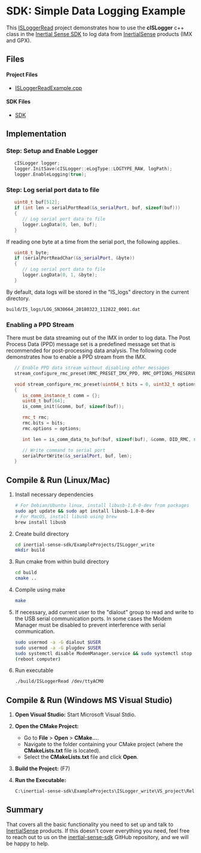 # SDK: Simple Data Logging Example

This [ISLoggerRead](https://github.com/inertialsense/inertial-sense-sdk/tree/release/ExampleProjects/ISLogger_write) project demonstrates how to use the **cISLogger** c++ class in the [Inertial Sense SDK](https://github.com/inertialsense/inertial-sense-sdk) to log data from [InertialSense](https://inertialsense.com) products (IMX and GPX).

## Files

#### Project Files

* [ISLoggerReadExample.cpp](https://github.com/inertialsense/inertial-sense-sdk/tree/release/ExampleProjects/ISLogger_write/ISLoggerReadExample.cpp)

#### SDK Files

* [SDK](https://github.com/inertialsense/inertial-sense-sdk/tree/main/src)


## Implementation

### Step: Setup and Enable Logger

```C++
   cISLogger logger;
   logger.InitSave(cISLogger::eLogType::LOGTYPE_RAW, logPath);
   logger.EnableLogging(true);
```

### Step: Log serial port data to file

```C++
   uint8_t buf[512];
   if (int len = serialPortRead(&s_serialPort, buf, sizeof(buf)))
   {
      // Log serial port data to file
      logger.LogData(0, len, buf);
   }
```

If reading one byte at a time from the serial port, the following applies. 

```C++
   uint8_t byte;
   if (serialPortReadChar(&s_serialPort, &byte))
   {
      // Log serial port data to file
      logger.LogData(0, 1, &byte);
   }
```

By default, data logs will be stored in the "IS_logs" directory in the current directory.

``` bash
build/IS_logs/LOG_SN30664_20180323_112822_0001.dat
```

### Enabling a PPD Stream

There must be data streaming out of the IMX in order to log data.  The Post Process Data (PPD) message set is a predefined message set that is recommended for post-processing data analysis.  The following code demonstrates how to enable a PPD stream from the IMX.    

```C++
   // Enable PPD data stream without disabling other messages
   stream_configure_rmc_preset(RMC_PRESET_IMX_PPD, RMC_OPTIONS_PRESERVE_CTRL);

   void stream_configure_rmc_preset(uint64_t bits = 0, uint32_t options = 0) 
   {
      is_comm_instance_t comm = {};
      uint8_t buf[64];
      is_comm_init(&comm, buf, sizeof(buf));

      rmc_t rmc;
      rmc.bits = bits;
      rmc.options = options;

      int len = is_comm_data_to_buf(buf, sizeof(buf), &comm, DID_RMC, sizeof(rmc_t), 0, (void*)&rmc);

      // Write command to serial port
      serialPortWrite(&s_serialPort, buf, len);
   }
```

## Compile & Run (Linux/Mac)

1. Install necessary dependencies
   ``` bash
   # For Debian/Ubuntu linux, install libusb-1.0-0-dev from packages
   sudo apt update && sudo apt install libusb-1.0-0-dev
   # For MacOS, install libusb using brew
   brew install libusb
   ```
2. Create build directory
   ``` bash
   cd inertial-sense-sdk/ExampleProjects/ISLogger_write
   mkdir build
   ```
3. Run cmake from within build directory
   ``` bash
   cd build
   cmake ..
   ```
4. Compile using make
   ``` bash
   make
   ```
5. If necessary, add current user to the "dialout" group to read and write to the USB serial communication ports.  In some cases the Modem Manager must be disabled to prevent interference with serial communication. 
   ```bash
   sudo usermod -a -G dialout $USER
   sudo usermod -a -G plugdev $USER
   sudo systemctl disable ModemManager.service && sudo systemctl stop ModemManager.service
   (reboot computer)
   ```
6. Run executable
   ``` bash
   ./build/ISLoggerRead /dev/ttyACM0
   ```

## Compile & Run (Windows MS Visual Studio)

1. **Open Visual Studio:** Start Microsoft Visual Stdio.

2. **Open the CMake Project:** 

   - Go to **File** > **Open** > **CMake...**.
   - Navigate to the folder containing your CMake project (where the **CMakeLists.txt** file is located).
   - Select the **CMakeLists.txt** file and click **Open**.

3. **Build the Project:** (F7)

4. **Run the Executable:** 

   ``` bash
   C:\inertial-sense-sdk\ExampleProjects\ISLogger_write\VS_project\Release\ISLoggerRead.exe COM3
   ```

## Summary

That covers all the basic functionality you need to set up and talk to <a href="https://inertialsense.com">InertialSense</a> products.  If this doesn't cover everything you need, feel free to reach out to us on the <a href="https://github.com/inertialsense/inertial-sense-sdk">inertial-sense-sdk</a> GitHub repository, and we will be happy to help.
